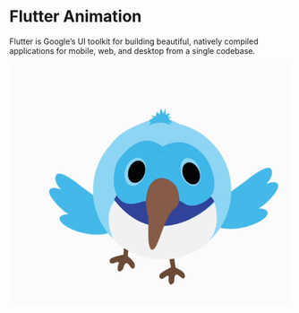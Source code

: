 # Flutter Animation
Flutter is Google’s UI toolkit for building beautiful, natively compiled applications for mobile, web, and desktop from a single codebase.

![flutter](https://github.com/raison00/flutter-animation/blob/master/dash-dart_animated.gif)
